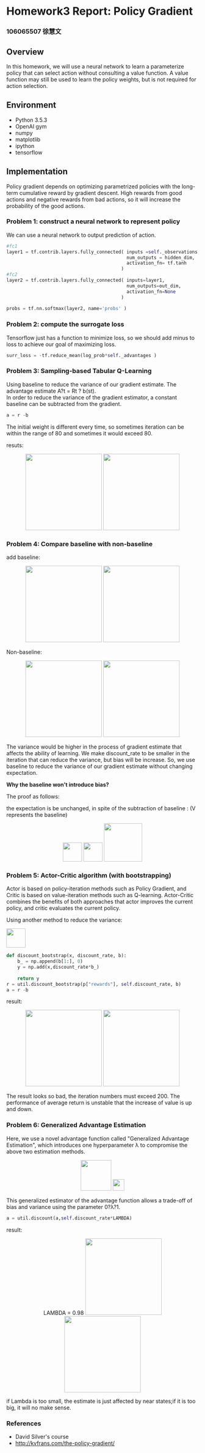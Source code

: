 # Homework3 Report: Policy Gradient

### 106065507 徐慧文
## Overview
In this homework, we will use a neural network to learn a parameterize policy that can select action without consulting a value function. A value function may still be used to learn the policy weights, but is not required for action selection.
## Environment
* Python 3.5.3
* OpenAI gym
* numpy
* matplotlib
* ipython
* tensorflow
## Implementation
Policy gradient depends on optimizing parametrized policies with the long-term cumulative reward by gradient descent. High rewards from good actions and negative rewards from bad actions, so it will increase the probability of the good actions.

### Problem 1: construct a neural network to represent policy
We can use a neural network to output prediction of action. 
```python
#fc1
layer1 = tf.contrib.layers.fully_connected( inputs =self._observations, 
                                            num_outputs = hidden_dim,
                                            activation_fn= tf.tanh 
                                          )
#fc2                  
layer2 = tf.contrib.layers.fully_connected( inputs=layer1,
                                            num_outputs=out_dim,
                                            activation_fn=None    
                                          )
        
probs = tf.nn.softmax(layer2, name='probs' )
```
### Problem 2: compute the surrogate loss
Tensorflow just has a function to minimize loss, so we should add minus to loss to achieve our goal of maximizing loss. 
```python
surr_loss = -tf.reduce_mean(log_prob*self._advantages )
```
### Problem 3: Sampling-based Tabular Q-Learning
Using baseline to reduce the variance of our gradient estimate.
The advantage estimate A?t = Rt ? b(st).\
In order to reduce the variance of the gradient estimator, a constant baseline can be subtracted from the gradient.
```python
a = r -b
```
The initial weight is different every time, so sometimes iteration can be within the range of 80 and sometimes it would exceed 80. 

resuts:
  <div align="center">
	<img src="./imgs/P3-loss.png" height="200px">
	<img src="./imgs/P3-return.png" height="200px">
  </div>

### Problem 4: Compare baseline with non-baseline

add baseline:
<div align="center">
	<img src = "./imgs/P3-loss.png" height="200px">
	<img src = "./imgs/P3-return.png" height="200px">
</div>


Non-baseline:
<div align="center">
	<img src = "./imgs/P4-loss.png" height="200px">
	<img src = "./imgs/P4-return.png" height="200px">
</div>

The variance would be higher in the process of gradient estimate that affects the ability of learning. We make discount_rate to be smaller in the iteration that can reduce the variance, but bias will be increase.
So, we use baseline to reduce the variance of our gradient estimate without changing expectation.

<b>Why the baseline won't introduce bias?</b>

The proof as follows:

the expectation is be unchanged, in spite of the subtraction of baseline : (V represents the baseline)
<div align="center">
	<img src = "./imgs/for1.PNG" height="50px">
	<img src = "./imgs/for2.PNG" height="50px">
    	<img src = "./imgs/for3.PNG" height="100px">
</div>

### Problem 5: Actor-Critic algorithm (with bootstrapping)
Actor is based on policy-iteration methods such as Policy Gradient, and  Critic is based on value-iteration methods such as Q-learning. Actor-Critic combines the benefits of both approaches that actor improves the current policy, and critic evaluates the current policy.

Using another method to reduce the variance:
<p>
	<img src = "./imgs/for4.PNG" height="50px">
</p>

```python
def discount_bootstrap(x, discount_rate, b):
	b_ = np.append(b[1:], 0)
    y = np.add(x,discount_rate*b_)
    
    return y
r = util.discount_bootstrap(p["rewards"], self.discount_rate, b)
a = r -b
```

result:
<div align="center">
	<img src = "./imgs/P5-loss.png" height="200px">
	<img src = "./imgs/P5-return.png" height="200px">
</div>

The result looks so bad, the iteration numbers must exceed 200. The performance of average return is unstable that the increase of value is up and down.
### Problem 6: Generalized Advantage Estimation
Here, we use a novel advantage function called "Generalized Advantage Estimation", which introduces one hyperparameter  λ to compromise the above two estimation methods.

<div align="center">
	<img src = "./imgs/for5.PNG" height="80px">
	<img src = "./imgs/for6.PNG" height="30px">
</div>

This generalized estimator of the advantage function allows a trade-off of bias and variance using the parameter 0?λ?1.

```python
a = util.discount(a,self.discount_rate*LAMBDA)
```
result:


<div align="center">
	LAMBDA = 0.98
	<img src = "./imgs/P6-98-loss.png" height="200px">
	<img src = "./imgs/P6-98-return.png" height="200px">  
</div>

if Lambda is too small, the estimate is just affected by near states;if it is too big, it will no make sense. 

### References

* David Silver's course
* http://kvfrans.com/the-policy-gradient/
